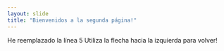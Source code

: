 ```yaml
---
layout: slide
title: "Bienvenidos a la segunda página!"
---
```

He reemplazado la línea 5
Utiliza la flecha hacia la izquierda para volver!
